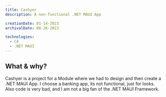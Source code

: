 ```yaml
---
title: Cashyer
description: A non-functional .NET MAUI App

creationDate: 01-14-2023
archivalDate: 08-26-2023

technologies:
  - C#
  - .NET MAUI
---
```


## What & why?

Cashyer is a project for a Module where we had to design and then create a .NET MAUI App.
I choose a banking app, its not functional, just for looks. Also code is very bad, and I am not a big fan of the .NET MAUI Framework.
